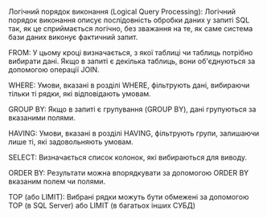 Логічний порядок виконання (Logical Query Processing):
Логічний порядок виконання описує послідовність обробки даних у запиті SQL так, як це сприймається логічно, без зважання на те, як саме система бази даних виконує фактичний запит. 

FROM: У цьому кроці визначається, з якої таблиці чи таблиць потрібно вибирати дані. Якщо в запиті є декілька таблиць, вони об'єднуються за допомогою операції JOIN.

WHERE: Умови, вказані в розділі WHERE, фільтрують дані, вибираючи тільки ті рядки, які відповідають умовам.

GROUP BY: Якщо в запиті є групування (GROUP BY), дані групуються за вказаними полями.

HAVING: Умови, вказані в розділі HAVING, фільтрують групи, залишаючи лише ті, які задовольняють умовам.

SELECT: Визначається список колонок, які вибираються для виводу.

ORDER BY: Результати можна впорядкувати за допомогою ORDER BY вказаним полем чи полями.

TOP (або LIMIT): Вибрані рядки можуть бути обмежені за допомогою TOP (в SQL Server) або LIMIT (в багатьох інших СУБД)